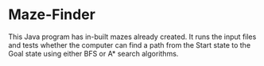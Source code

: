 # Maze-Finder
This Java program has in-built mazes already created. It runs the input files and tests whether the computer can find a path from the Start state to the Goal state using either BFS or A* search algorithms.
